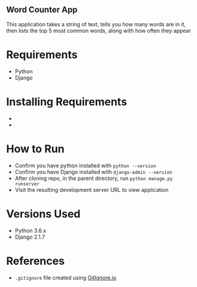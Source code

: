 ## Word Counter App
This application takes a string of text, tells you how many words are in it, then lists the top 5 most common words, along with how often they appear

# Requirements
* Python
* Django

# Installing Requirements
*
*

# How to Run
* Confirm you have python installed with `python --version`
* Confirm you have Django installed with `django-admin --version`
* After cloning repo, in the parent directory, run `python manage.py runserver`
* Visit the resulting development server URL to view application

# Versions Used
* Python 3.6.x
* Django 2.1.7

# References
* `.gitignore` file created using <a href=https://www.gitignore.io/api/django>GitIgnore.io</a>
